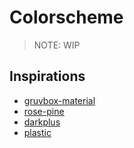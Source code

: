 # Colorscheme

> NOTE: WIP

## Inspirations

- [gruvbox-material](https://github.com/sainnhe/gruvbox-material)
- [rose-pine](https://github.com/rose-pine/neovim)
- [darkplus](https://github.com/LunarVim/darkplus.nvim)
- [plastic](https://plastic.wstone.uk/)
